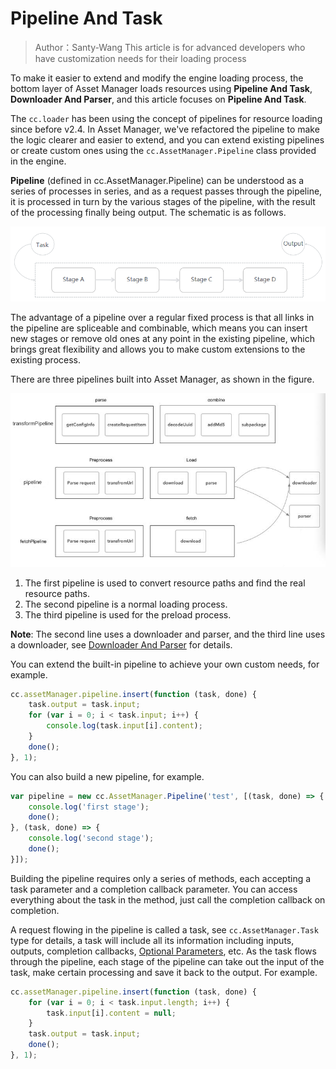 # Pipeline And Task

> Author：Santy-Wang
> This article is for advanced developers who have customization needs for their loading process

To make it easier to extend and modify the engine loading process, the bottom layer of Asset Manager loads resources using **Pipeline And Task**, **Downloader And Parser**, and this article focuses on **Pipeline And Task**.

The `cc.loader` has been using the concept of pipelines for resource loading since before v2.4. In Asset Manager, we've refactored the pipeline to make the logic clearer and easier to extend, and you can extend existing pipelines or create custom ones using the `cc.AssetManager.Pipeline` class provided in the engine.

**Pipeline** (defined in cc.AssetManager.Pipeline) can be understood as a series of processes in series, and as a request passes through the pipeline, it is processed in turn by the various stages of the pipeline, with the result of the processing finally being output. The schematic is as follows.

![pipeline](pipeline-task/pipeline.png)

The advantage of a pipeline over a regular fixed process is that all links in the pipeline are spliceable and combinable, which means you can insert new stages or remove old ones at any point in the existing pipeline, which brings great flexibility and allows you to make custom extensions to the existing process.

There are three pipelines built into Asset Manager, as shown in the figure.

![builtin-pipeline](pipeline-task/builtin-pipeline.jpg)

1. The first pipeline is used to convert resource paths and find the real resource paths.
2. The second pipeline is a normal loading process.
3. The third pipeline is used for the preload process.

**Note**: The second line uses a downloader and parser, and the third line uses a downloader, see [Downloader And Parser](downloader-parser.md) for details.

You can extend the built-in pipeline to achieve your own custom needs, for example.

```js
cc.assetManager.pipeline.insert(function (task, done) {
    task.output = task.input; 
    for (var i = 0; i < task.input; i++) {
        console.log(task.input[i].content);
    }
    done();
}, 1);
```

You can also build a new pipeline, for example.

```js
var pipeline = new cc.AssetManager.Pipeline('test', [(task, done) => {
    console.log('first stage');
    done();
}, (task, done) => {
    console.log('second stage');
    done();
}]);
```

Building the pipeline requires only a series of methods, each accepting a task parameter and a completion callback parameter. You can access everything about the task in the method, just call the completion callback on completion.

A request flowing in the pipeline is called a task, see `cc.AssetManager.Task` type for details, a task will include all its information including inputs, outputs, completion callbacks, [Optional Parameters](options.md), etc. As the task flows through the pipeline, each stage of the pipeline can take out the input of the task, make certain processing and save it back to the output. For example.

```js
cc.assetManager.pipeline.insert(function (task, done) {
    for (var i = 0; i < task.input.length; i++) {
        task.input[i].content = null;
    }
    task.output = task.input;
    done();
}, 1);
```